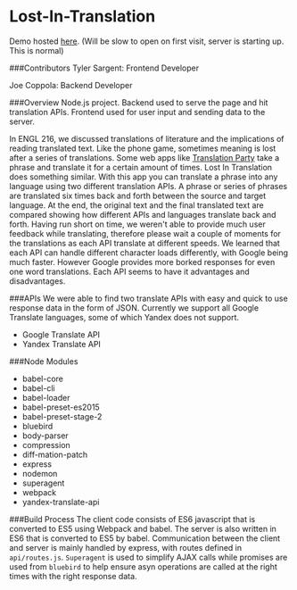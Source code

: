 # Lost-In-Translation

Demo hosted [here]. (Will be slow to open on first visit, server is starting up. This is normal)

###Contributors
Tyler Sargent: Frontend Developer

Joe Coppola: Backend Developer

###Overview
Node.js project. Backend used to serve the page and hit translation APIs. Frontend used for user input and sending data to the server.

In ENGL 216, we discussed translations of literature and the implications of reading translated text. Like the phone game, sometimes meaning is lost after a series of translations. Some web apps like [Translation Party] take a phrase and translate it for a certain amount of times. Lost In Translation does something similar. With this app you can translate a phrase into any language using two different translation APIs. A phrase or series of phrases are translated six times back and forth between the source and target language. At the end, the original text and the final translated text are compared showing how different APIs and languages translate back and forth. Having run short on time, we weren't able to provide much user feedback while translating, therefore please wait a couple of moments for the translations as each API translate at different speeds. We learned that each API can handle different character loads differently, with Google being much faster. However Google provides more borked responses for even one word translations. Each API seems to have it advantages and disadvantages. 

###APIs
We were able to find two translate APIs with easy and quick to use response data in the form of JSON. Currently we support all Google Translate languages, some of which Yandex does not support.

* Google Translate API
* Yandex Translate API

###Node Modules

* babel-core
* babel-cli
* babel-loader
* babel-preset-es2015
* babel-preset-stage-2
* bluebird
* body-parser
* compression
* diff-mation-patch
* express
* nodemon
* superagent
* webpack
* yandex-translate-api


###Build Process
The client code consists of ES6 javascript that is converted to ES5 using Webpack and babel. The server is also written in ES6 that is converted to ES5 by babel. Communication between the client and server is mainly handled by express, with routes defined in `api/routes.js`. `Superagent` is used to simplify AJAX calls while promises are used from `bluebird` to help ensure asyn operations are called at the right times with the right response data. 

[here]:http://lost-in-translation.herokuapp.com/
[Translation Party]:http://translationparty.com/
